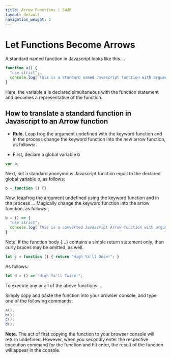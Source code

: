```yaml
---
title: Arrow Functions | SWJP
layout: default
navigation_weight: 2
---
```

# Let Functions Become Arrows

A standard named function in Javascript looks like this ...

```Javascript
function a() {
  "use strict";
  console.log(`This is a standard named Javascript function with argument undefined.`);
}
```

Here, the variable a is declared simultaneous with the function statement and becomes a representative of the function.

## How to translate a standard function in Javascript to an Arrow function

- **Rule.** Leap frog the argument undefined with the keyword function and in the process change the keyword function into the new arrow function, as follows:

- First, declare a global variable b

```Javascript
var b;
```

Next, set a standard anonymous Javascript function equal to the declared global variable b, as follows:

```Javascript
b = function () {}
```

Now, leapfrog the argument undefined using the keyword function and in the process ... Magically change the keyword function into the arrow function, as follows:

```Javascript
b = () => {
  "use strict";
  console.log(`This is a converted Javascript Arrow function with argument undefined.`);
}
```

Note. If the function body {...} contains a simple return statement only, then curly braces may be omitted, as well.

```Javascript
let c = function () { return "High Ya'll Once!"; }
```

As follows:

```Javascript
let d = () => "High Ya'll Twice!";
```

To execute any or all of the above functions ...

Simply copy and paste the function into your browser console, and type one of the following commands:

```Javascript
a();
b();
c();
d();
```

**Note.** The act of first copying the function to your browser console will return undefined. However, when you secondly enter the respective execution command for the function and hit enter, the result of the function will appear in the console.